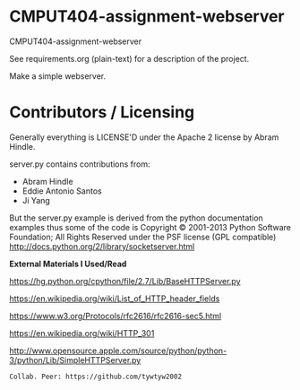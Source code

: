 CMPUT404-assignment-webserver
=============================

CMPUT404-assignment-webserver

See requirements.org (plain-text) for a description of the project.

Make a simple webserver.

Contributors / Licensing
========================

Generally everything is LICENSE'D under the Apache 2 license by Abram Hindle.

server.py contains contributions from:

* Abram Hindle
* Eddie Antonio Santos
* Ji Yang

But the server.py example is derived from the python documentation
examples thus some of the code is Copyright © 2001-2013 Python
Software Foundation; All Rights Reserved under the PSF license (GPL
compatible) http://docs.python.org/2/library/socketserver.html


**External Materials I Used/Read**

https://hg.python.org/cpython/file/2.7/Lib/BaseHTTPServer.py

https://en.wikipedia.org/wiki/List_of_HTTP_header_fields

https://www.w3.org/Protocols/rfc2616/rfc2616-sec5.html

https://en.wikipedia.org/wiki/HTTP_301

http://www.opensource.apple.com/source/python/python-3/python/Lib/SimpleHTTPServer.py
    
    Collab. Peer: https://github.com/tywtyw2002